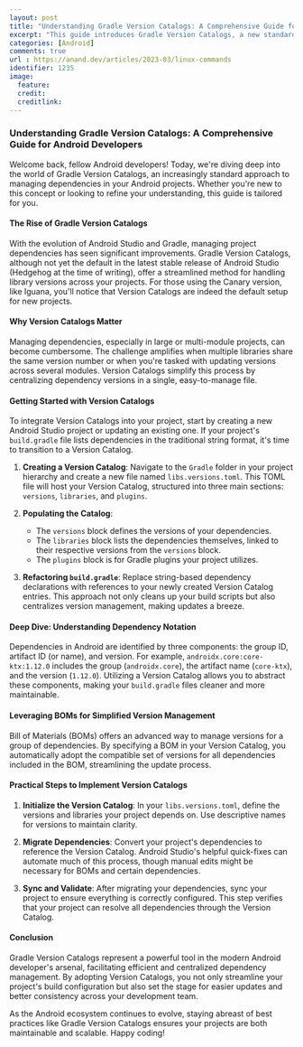 ```yaml
---
layout: post
title: "Understanding Gradle Version Catalogs: A Comprehensive Guide for Android Developers"
excerpt: "This guide introduces Gradle Version Catalogs, a new standard for managing dependencies in Android development. It offers benefits for both new and existing projects, simplifying dependency management and improving workflow."
categories: [Android]
comments: true
url : https://anand.dev/articles/2023-03/linux-commands
identifier: 1235
image:
  feature: 
  credit: 
  creditlink: 
---
```


### **Understanding Gradle Version Catalogs: A Comprehensive Guide for Android Developers**

Welcome back, fellow Android developers! Today, we're diving deep into the world of Gradle Version Catalogs, an increasingly standard approach to managing dependencies in your Android projects. Whether you're new to this concept or looking to refine your understanding, this guide is tailored for you.

#### **The Rise of Gradle Version Catalogs**

With the evolution of Android Studio and Gradle, managing project dependencies has seen significant improvements. Gradle Version Catalogs, although not yet the default in the latest stable release of Android Studio (Hedgehog at the time of writing), offer a streamlined method for handling library versions across your projects. For those using the Canary version, like Iguana, you'll notice that Version Catalogs are indeed the default setup for new projects.

#### **Why Version Catalogs Matter**

Managing dependencies, especially in large or multi-module projects, can become cumbersome. The challenge amplifies when multiple libraries share the same version number or when you're tasked with updating versions across several modules. Version Catalogs simplify this process by centralizing dependency versions in a single, easy-to-manage file.

#### **Getting Started with Version Catalogs**

To integrate Version Catalogs into your project, start by creating a new Android Studio project or updating an existing one. If your project's `build.gradle` file lists dependencies in the traditional string format, it's time to transition to a Version Catalog.

1. **Creating a Version Catalog**: Navigate to the `Gradle` folder in your project hierarchy and create a new file named `libs.versions.toml`. This TOML file will host your Version Catalog, structured into three main sections: `versions`, `libraries`, and `plugins`.

2. **Populating the Catalog**: 
   - The `versions` block defines the versions of your dependencies.
   - The `libraries` block lists the dependencies themselves, linked to their respective versions from the `versions` block.
   - The `plugins` block is for Gradle plugins your project utilizes.

3. **Refactoring `build.gradle`**: Replace string-based dependency declarations with references to your newly created Version Catalog entries. This approach not only cleans up your build scripts but also centralizes version management, making updates a breeze.

#### **Deep Dive: Understanding Dependency Notation**

Dependencies in Android are identified by three components: the group ID, artifact ID (or name), and version. For example, `androidx.core:core-ktx:1.12.0` includes the group (`androidx.core`), the artifact name (`core-ktx`), and the version (`1.12.0`). Utilizing a Version Catalog allows you to abstract these components, making your `build.gradle` files cleaner and more maintainable.

#### **Leveraging BOMs for Simplified Version Management**

Bill of Materials (BOMs) offers an advanced way to manage versions for a group of dependencies. By specifying a BOM in your Version Catalog, you automatically adopt the compatible set of versions for all dependencies included in the BOM, streamlining the update process.

#### **Practical Steps to Implement Version Catalogs**

1. **Initialize the Version Catalog**: In your `libs.versions.toml`, define the versions and libraries your project depends on. Use descriptive names for versions to maintain clarity.

2. **Migrate Dependencies**: Convert your project's dependencies to reference the Version Catalog. Android Studio's helpful quick-fixes can automate much of this process, though manual edits might be necessary for BOMs and certain dependencies.

3. **Sync and Validate**: After migrating your dependencies, sync your project to ensure everything is correctly configured. This step verifies that your project can resolve all dependencies through the Version Catalog.

#### **Conclusion**

Gradle Version Catalogs represent a powerful tool in the modern Android developer's arsenal, facilitating efficient and centralized dependency management. By adopting Version Catalogs, you not only streamline your project's build configuration but also set the stage for easier updates and better consistency across your development team.

As the Android ecosystem continues to evolve, staying abreast of best practices like Gradle Version Catalogs ensures your projects are both maintainable and scalable. Happy coding!
